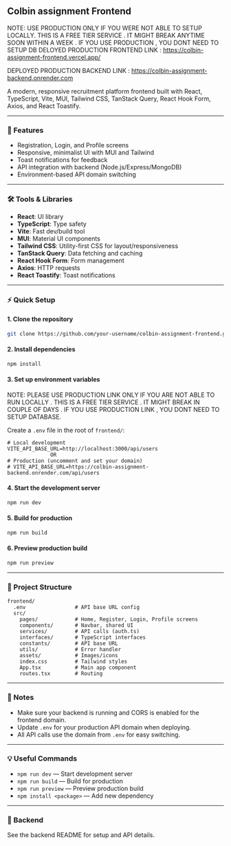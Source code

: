 ## Colbin assignment Frontend

NOTE: USE PRODUCTION ONLY IF YOU WERE NOT ABLE TO SETUP LOCALLY. THIS IS A FREE TIER SERVICE . IT MIGHT BREAK ANYTIME SOON WITHIN A WEEK . IF YOU USE PRODUCTION , YOU DONT NEED TO SETUP DB
DELOYED PRODUCTION FRONTEND LINK : https://colbin-assignment-frontend.vercel.app/

DEPLOYED PRODUCTION BACKEND LINK : https://colbin-assignment-backend.onrender.com

A modern, responsive recruitment platform frontend built with React, TypeScript, Vite, MUI, Tailwind CSS, TanStack Query, React Hook Form, Axios, and React Toastify.

---

### 🚀 Features
- Registration, Login, and Profile screens
- Responsive, minimalist UI with MUI and Tailwind
- Toast notifications for feedback
- API integration with backend (Node.js/Express/MongoDB)
- Environment-based API domain switching

---

### 🛠️ Tools & Libraries
- **React**: UI library
- **TypeScript**: Type safety
- **Vite**: Fast dev/build tool
- **MUI**: Material UI components
- **Tailwind CSS**: Utility-first CSS for layout/responsiveness
- **TanStack Query**: Data fetching and caching
- **React Hook Form**: Form management
- **Axios**: HTTP requests
- **React Toastify**: Toast notifications

---

### ⚡ Quick Setup

#### 1. Clone the repository
```sh
git clone https://github.com/your-username/colbin-assignment-frontend.git
```

#### 2. Install dependencies
```sh
npm install
```

#### 3. Set up environment variables
NOTE: PLEASE USE PRODUCTION LINK ONLY IF YOU ARE NOT ABLE TO RUN LOCALLY . THIS IS A FREE TIER SERVICE . IT MIGHT BREAK IN COUPLE OF DAYS . IF YOU USE PRODUCTION LINK , YOU DONT NEED TO SETUP DATABASE.

Create a `.env` file in the root of `frontend/`:
```env
# Local development
VITE_API_BASE_URL=http://localhost:3000/api/users
              OR
# Production (uncomment and set your domain)
# VITE_API_BASE_URL=https://colbin-assignment-backend.onrender.com/api/users
```

#### 4. Start the development server
```sh
npm run dev
```

#### 5. Build for production
```sh
npm run build
```

#### 6. Preview production build
```sh
npm run preview
```

---

### 📁 Project Structure
```
frontend/
  .env                # API base URL config
  src/
    pages/            # Home, Register, Login, Profile screens
    components/       # Navbar, shared UI
    services/         # API calls (auth.ts)
    interfaces/       # TypeScript interfaces
    constants/        # API base URL
    utils/            # Error handler
    assets/           # Images/icons
    index.css         # Tailwind styles
    App.tsx           # Main app component
    routes.tsx        # Routing
```

---

### 📝 Notes
- Make sure your backend is running and CORS is enabled for the frontend domain.
- Update `.env` for your production API domain when deploying.
- All API calls use the domain from `.env` for easy switching.

---

### 💡 Useful Commands
- `npm run dev` — Start development server
- `npm run build` — Build for production
- `npm run preview` — Preview production build
- `npm install <package>` — Add new dependency

---

### 🤝 Backend
See the backend README for setup and API details.
